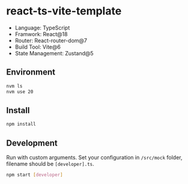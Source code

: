 # react-ts-vite-template

- Language: TypeScript
- Framwork: React@18
- Router: React-router-dom@7
- Build Tool: Vite@6
- State Management: Zustand@5

## Environment

```bash
nvm ls
nvm use 20
```

## Install

```bash
npm install
```

## Development

Run with custom arguments.
Set your configuration in `/src/mock` folder, filename should be `[developer].ts`.

```bash
npm start [developer]
```
